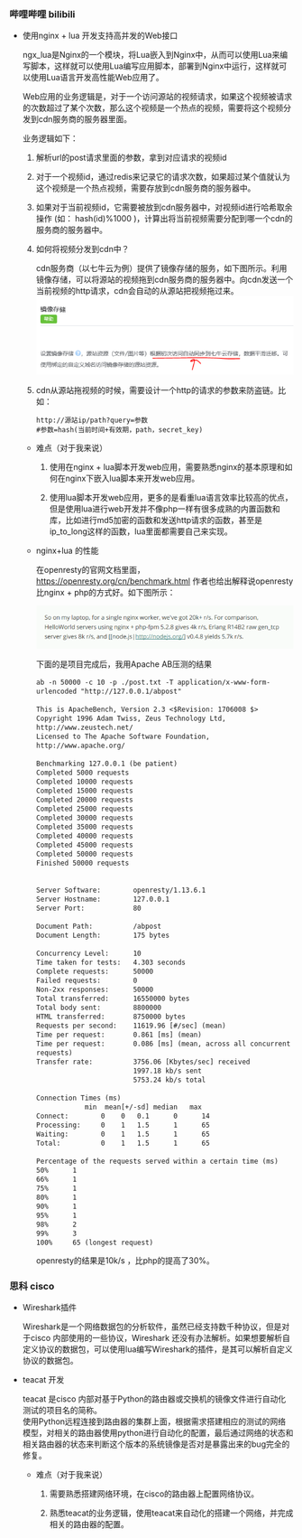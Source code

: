 ### 哔哩哔哩 bilibili 

* 使用nginx + lua 开发支持高并发的Web接口

    ngx_lua是Nginx的一个模块，将Lua嵌入到Nginx中，从而可以使用Lua来编写脚本，这样就可以使用Lua编写应用脚本，部署到Nginx中运行，这样就可以使用Lua语言开发高性能Web应用了。

    Web应用的业务逻辑是，对于一个访问源站的视频请求，如果这个视频被请求的次数超过了某个次数，那么这个视频是一个热点的视频，需要将这个视频分发到cdn服务商的服务器里面。

    业务逻辑如下：
        
    1. 解析url的post请求里面的参数，拿到对应请求的视频id

    2. 对于一个视频id，通过redis来记录它的请求次数，如果超过某个值就认为这个视频是一个热点视频，需要存放到cdn服务商的服务器中。

    3. 如果对于当前视频id，它需要被放到cdn服务器中，对视频id进行哈希取余操作 (如： hash(id)%1000 )，计算出将当前视频需要分配到哪一个cdn的服务商的服务器中。

    4. 如何将视频分发到cdn中？
        
        cdn服务商（以七牛云为例）提供了镜像存储的服务，如下图所示。利用镜像存储，可以将源站的视频拖到cdn服务商的服务器中。向cdn发送一个当前视频的http请求，cdn会自动的从源站把视频拖过来。
        ![](1.png) 

    5. cdn从源站拖视频的时候，需要设计一个http的请求的参数来防盗链。比如：
        ```
        http://源站ip/path?query=参数
        #参数=hash(当前时间+有效期，path，secret_key)
        ```
    
    * 难点（对于我来说）

        1. 使用在nginx + lua脚本开发web应用，需要熟悉nginx的基本原理和如何在nginx下嵌入lua脚本来开发web应用。
    
        2. 使用lua脚本开发web应用，更多的是看重lua语言效率比较高的优点，但是使用lua进行web开发并不像php一样有很多成熟的内置函数和库，比如进行md5加密的函数和发送http请求的函数，甚至是ip_to_long这样的函数，lua里面都需要自己来实现。

    * nginx+lua 的性能

        在openresty的官网文档里面，https://openresty.org/cn/benchmark.html 作者也给出解释说openresty比nginx + php的方式好。如下图所示：

        ![官网里面的解释](2.png)

        下面的是项目完成后，我用Apache AB压测的结果
        ```
        ab -n 50000 -c 10 -p ./post.txt -T application/x-www-form-urlencoded "http://127.0.0.1/abpost"

        This is ApacheBench, Version 2.3 <$Revision: 1706008 $>
        Copyright 1996 Adam Twiss, Zeus Technology Ltd, http://www.zeustech.net/
        Licensed to The Apache Software Foundation, http://www.apache.org/

        Benchmarking 127.0.0.1 (be patient)
        Completed 5000 requests
        Completed 10000 requests
        Completed 15000 requests
        Completed 20000 requests
        Completed 25000 requests
        Completed 30000 requests
        Completed 35000 requests
        Completed 40000 requests
        Completed 45000 requests
        Completed 50000 requests
        Finished 50000 requests


        Server Software:        openresty/1.13.6.1
        Server Hostname:        127.0.0.1
        Server Port:            80

        Document Path:          /abpost
        Document Length:        175 bytes

        Concurrency Level:      10
        Time taken for tests:   4.303 seconds
        Complete requests:      50000
        Failed requests:        0
        Non-2xx responses:      50000
        Total transferred:      16550000 bytes
        Total body sent:        8800000
        HTML transferred:       8750000 bytes
        Requests per second:    11619.96 [#/sec] (mean)
        Time per request:       0.861 [ms] (mean)
        Time per request:       0.086 [ms] (mean, across all concurrent requests)
        Transfer rate:          3756.06 [Kbytes/sec] received
                                1997.18 kb/s sent
                                5753.24 kb/s total

        Connection Times (ms)
                    min  mean[+/-sd] median   max
        Connect:        0    0   0.1      0      14
        Processing:     0    1   1.5      1      65
        Waiting:        0    1   1.5      1      65
        Total:          0    1   1.5      1      65

        Percentage of the requests served within a certain time (ms)
        50%      1
        66%      1
        75%      1
        80%      1
        90%      1
        95%      1
        98%      2
        99%      3
        100%     65 (longest request)
        ```
        openresty的结果是10k/s ，比php的提高了30%。


### 思科 cisco

* Wireshark插件

    Wireshark是一个网络数据包的分析软件，虽然已经支持数千种协议，但是对于cisco 内部使用的一些协议，Wireshark 还没有办法解析。如果想要解析自定义协议的数据包，可以使用lua编写Wireshark的插件，是其可以解析自定义协议的数据包。

* teacat 开发

    teacat 是cisco 内部对基于Python的路由器或交换机的镜像文件进行自动化测试的项目名的简称。    
    使用Python远程连接到路由器的集群上面，根据需求搭建相应的测试的网络模型，对相关的路由器使用python进行自动化的配置，最后通过网络的状态和相关路由器的状态来判断这个版本的系统镜像是否对是暴露出来的bug完全的修复。

    * 难点（对于我来说）
    
        1. 需要熟悉搭建网络环境，在cisco的路由器上配置网络协议。

        2. 熟悉teacat的业务逻辑，使用teacat来自动化的搭建一个网络，并完成相关的路由器的配置。






        

       